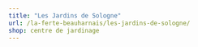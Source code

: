 ```yaml
---
title: "Les Jardins de Sologne"
url: /la-ferte-beauharnais/les-jardins-de-sologne/
shop: centre de jardinage
---
```

